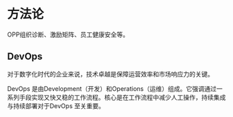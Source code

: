 # 方法论

OPP组织诊断、激励矩阵、员工健康安全等。

## DevOps

对于数字化时代的企业来说，技术卓越是保障运营效率和市场响应力的关键。

DevOps 是由Development（开发）和Operations（运维）组成。它强调通过一系列手段实现又快又稳的工作流程。核心是在工作流程中减少人工操作，持续集成与持续部署对于DevOps 至关重要。
